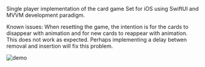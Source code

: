 Single player implementation of the card game Set for iOS using SwiftUI and MVVM development paradigm.

Known issues: 
When resetting the game, the intention is for the cards to disappear with animation and for new cards to reappear with animation. This does not work as expected. Perhaps implementing a delay betwen removal and insertion will fix this problem.

![demo](demo.gif)
